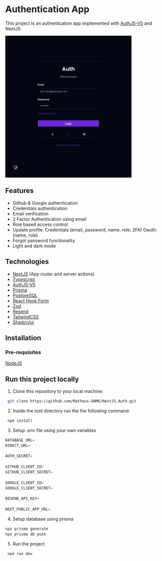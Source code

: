 # Authentication App

This project is an authentication app implemented with [AuthJS-V5](https://authjs.dev/) and NextJS.

<div style="display: flex; height: 450px; width: 100%;">
  <img src="./images/auth_js.png" alt="Screenshot of login view"   />

</div>

## Features
- Github & Google authentication
- Credentials authentication
- Email verification
- 2 Factor Authentication using email
- Role based access control
- Update profile: Credentials (email, password, name, role, 2FA) Oauth: (name, role)
- Forgot password functionality
- Light and dark mode






## Technologies

- [NextJS](https://nextjs.org/) (App router and server actions)
- [Typescript](https://www.typescriptlang.org/)
- [AuthJS-V5](https://authjs.dev/)
- [Prisma](https://www.prisma.io/)
- [PostgreSQL](https://www.postgresql.org/)
- [React Hook Form](https://react-hook-form.com/)
- [Zod](https://github.com/colinhacks/zod)
- [Resend](https://resend.com/)
- [TailwindCSS](https://tailwindcss.com/)
- [Shadcn/ui](https://ui.shadcn.com/)





## Installation

### Pre-requisites

[NodeJS](https://nodejs.org/en)

## Run this project locally

1. Clone this repository to your local machine:

```bash
 git clone https://github.com/Matheus-OAMK/NextJS_Auth.git
```

2. Inside the root directory run the the following command:

```bash
 npm install
```

3. Setup .env file using your own variables

```js
DATABASE_URL=
DIRECT_URL=

AUTH_SECRET=

GITHUB_CLIENT_ID=
GITHUB_CLIENT_SECRET=

GOOGLE_CLIENT_ID=
GOOGLE_CLIENT_SECRET=

RESEND_API_KEY=

NEXT_PUBLIC_APP_URL=
```

4. Setup database using prisma

```bash
npx prisma generate
npx prisma db push
```

5. Run the project

```bash
 npm run dev
```



